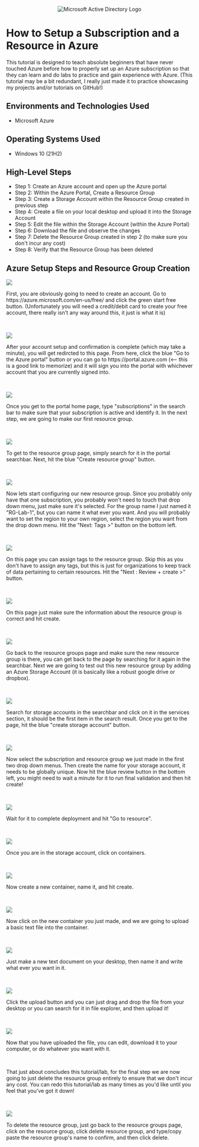 <p align="center">
<img src="https://www.imagar.com/wp-content/uploads/2018/06/azure.png" alt="Microsoft Active Directory Logo"/>
</p>

<h1>How to Setup a Subscription and a Resource in Azure</h1>
This tutorial is designed to teach absolute beginners that have never touched Azure before how to properly set up an Azure subscription so that they can learn and do labs to practice and gain experience with Azure. (This tutorial may be a bit redundant, I really just made it to practice showcasing my projects and/or tutorials on GitHub!)<br />


<h2>Environments and Technologies Used</h2>

- Microsoft Azure

<h2>Operating Systems Used </h2>

- Windows 10 (21H2)

<h2>High-Level Steps</h2>

- Step 1: Create an Azure account and open up the Azure portal
- Step 2: Within the Azure Portal, Create a Resource Group
- Step 3: Create a Storage Account within the Resource Group created in previous step
- Step 4: Create a file on your local desktop and upload it into the Storage Account
- Step 5: Edit the file within the Storage Account (within the Azure Portal)
- Step 6: Download the file and observe the changes
- Step 7: Delete the Resource Group created in step 2 (to make sure you don't incur any cost)
- Step 8: Verify that the Resource Group has been deleted


<h2>Azure Setup Steps and Resource Group Creation</h2>

<p>
<img src="https://i.imgur.com/LjRwydo.png"/>
</p>
<p>
First, you are obviously going to need to create an account. Go to https://azure.microsoft.com/en-us/free/ and click the green start free button. (Unfortunately you will need a credit/debit card to create your free account, there really isn't any way around this, it just is what it is)
</p>
<br />

<p>
<img src="https://i.imgur.com/ChmLLLV.png"/>
</p>
<p>
After your account setup and confirmation is complete (which may take a minute), you will get redircted to this page. From here, click the blue "Go to the Azure portal" button or you can go to https://portal.azure.com (<-- this is a good link to memorize) and it will sign you into the portal with whichever account that you are currently signed into.
</p>
<br />

<p>
<img src="https://i.imgur.com/52vnb8X.png"/>
</p>
<p>
Once you get to the portal home page, type "subscriptions" in the search bar to make sure that your subscription is active and identify it.
In the next step, we are going to make our first resource group.
</p>
<br />

<p>
<img src="https://i.imgur.com/GgFY7AJ.png"/>
</p>
<p>
To get to the resource group page, simply search for it in the portal searchbar. Next, hit the blue "Create resource group" button.
</p>
<br />

<p>
<img src="https://i.imgur.com/MIw01SI.png"/>
</p>
<p>
Now lets start configuring our new resource group. Since you probably only have that one subscription, you probably won't need to touch that drop down menu, just make sure it's selected. For the group name I just named it "RG-Lab-1", but you can name it what ever you want. And you will probably want to set the region to your own region, select the region you want from the drop down menu. Hit the "Next: Tags >" button on the bottom left.
</p>
<br />

<p>
<img src="https://i.imgur.com/RH8d7Yt.png"/>
</p>
<p>
On this page you can assign tags to the resource group. Skip this as you don't have to assign any tags, but this is just for organizations to keep track of data pertaining to certain resources. Hit the "Next : Review + create >" button.
</p>
<br />

<p>
<img src="https://i.imgur.com/FIyOpk5.png"/>
</p>
<p>
On this page just make sure the information about the resource group is correct and hit create.
</p>
<br />

<p>
<img src="https://i.imgur.com/UqDWIKU.png"/>
</p>
<p>
Go back to the resource groups page and make sure the new resource group is there, you can get back to the page by searching for it again in the searchbar. Next we are going to test out this new resource group by adding an Azure Storage Account (it is basically like a robust google drive or dropbox).
</p>
<br />

<p>
<img src="https://i.imgur.com/NFs2IEf.png"/>
</p>
<p>
Search for storage accounts in the searchbar and click on it in the services section, it should be the first item in the search result. Once you get to the page, hit the blue "create storage account" button.
</p>
<br />

<p>
<img src="https://i.imgur.com/dLDQe5a.png"/>
</p>
<p>
Now select the subscription and resource group we just made in the first two drop down menus. Then create the name for your storage account, it needs to be globally unique. Now hit the blue review button in the bottom left, you might need to wait a minute for it to run final validation and then hit create!
</p>
<br />

<p>
<img src="https://i.imgur.com/PutNYrh.png"/>
</p>
<p>
Wait for it to complete deployment and hit "Go to resource".
</p>
<br />

<p>
<img src="https://i.imgur.com/hvoA7vJ.png"/>
</p>
<p>
Once you are in the storage account, click on containers.
</p>
<br />

<p>
<img src="https://i.imgur.com/fxeNC54.png"/>
</p>
<p>
Now create a new container, name it, and hit create.
</p>
<br />

<p>
<img src="https://i.imgur.com/DYJvYB6.png"/>
</p>
<p>
Now click on the new container you just made, and we are going to upload a basic text file into the container.
</p>
<br />

<p>
<img src="https://i.imgur.com/ysuSi5q.jpg"/>
</p>
<p>
Just make a new text document on your desktop, then name it and write what ever you want in it.
</p>
<br />

<p>
<img src="https://i.imgur.com/ZuQHKzS.png"/>
</p>
<p>
Click the upload button and you can just drag and drop the file from your desktop or you can search for it in file explorer, and then upload it!
</p>
<br />

<p>
<img src="https://i.imgur.com/vwQkCp3.png"/>
</p>
<p>
Now that you have uploaded the file, you can edit, download it to your computer, or do whatever you want with it.
</p>
<br />

<p>
</p>
<p>
That just about concludes this tutorial/lab, for the final step we are now going to just delete the resource group entirely to ensure that we don't incur any cost. You can redo this tutorial/lab as many times as you'd like until you feel that you've got it down!
</p>
<br />

<p>
<img src="https://i.imgur.com/ZttsXKR.png"/>
</p>
<p>
To delete the resource group, just go back to the resource groups page, click on the resource group, click delete resource group, and type/copy paste the resource group's name to confirm, and then click delete.
